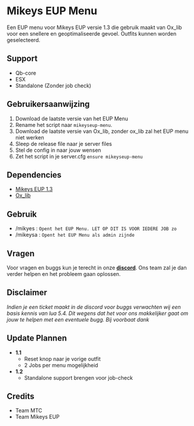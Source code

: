 
# Mikeys EUP Menu

Een EUP menu voor Mikeys EUP versie 1.3 die gebruik maakt van Ox_lib voor een snellere en geoptimaliseerde gevoel. Outfits kunnen worden geselecteerd.

## Support
- Qb-core
- ESX
- Standalone (Zonder job check)

## Gebruikersaanwijzing
1. Download de laatste versie van het EUP Menu
2. Rename het script naar `mikeyseup-menu`.
3. Download de laatste versie van Ox_lib, zonder ox_lib zal het EUP menu niet werken
4. Sleep de release file naar je server files
5. Stel de config in naar jouw wensen
6. Zet het script in je server.cfg `ensure mikeyseup-menu`

## Dependencies
- [Mikeys EUP 1.3](https://discord.gg/pdFSzG6YdJ)
- [Ox_lib](https://github.com/overextended/ox_lib/releases/tag/v3.18.0)

## Gebruik 
- /mikyes  :  `Opent het EUP Menu. LET OP DIT IS VOOR IEDERE JOB zo`
- /mikeysa :  `Opent het EUP Menu als admin zijnde`

## Vragen
Voor vragen en buggs kun je terecht in onze __[discord](https://discord.gg/pdFSzG6YdJ)__. Ons team zal je dan verder helpen en het probleem gaan oplossen. 

## Disclaimer
*Indien je een ticket maakt in de discord voor buggs verwachten wij een basis kennis van lua 5.4. Dit wegens dat het voor ons makkelijker gaat om jouw te helpen met een eventuele bugg. Bij voorbaat dank*

## Update Plannen
- **1.1**
    - Reset knop naar je vorige outfit
    - 2 Jobs per menu mogelijkheid
- **1.2**
    - Standalone support brengen voor job-check

## Credits
- Team MTC
- Team Mikeys EUP